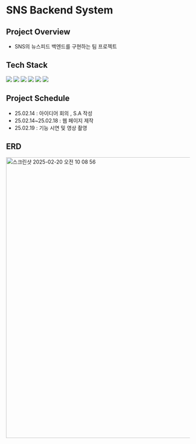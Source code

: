 # SNS Backend System
## Project Overview
- SNS의 뉴스피드 백엔드를 구현하는 팀 프로젝트

## Tech Stack
<img src="https://img.shields.io/badge/java-007396?style=flat-square&logo=java&logoColor=white"/> <img src="https://img.shields.io/badge/MySQL-4479A1?style=flat-square&logo=MySQL&logoColor=white"/> <img src="https://img.shields.io/badge/Postman-FF6C37?style=flat-square&logo=Postman&logoColor=white"/> <img src="https://img.shields.io/badge/Spring-6DB33F?style=flat-square&logo=Spring&logoColor=white"/> <img src="https://img.shields.io/badge/JPA-6DB33F?style=flat-square&logo=JPA&logoColor=white"/> <img src="https://img.shields.io/badge/Session-6DB33F?style=flat-square&logo=Session&logoColor=white"/>

## Project Schedule
- 25.02.14 : 아이디어 회의 , S.A 작성
- 25.02.14~25.02.18 : 웹 페이지 제작
- 25.02.19 : 기능 시연 및 영상 촬영

## ERD
<img width="769" alt="스크린샷 2025-02-20 오전 10 08 56" src="https://github.com/user-attachments/assets/f458ea8f-b705-494f-871f-7c9e4d506fd8" />
